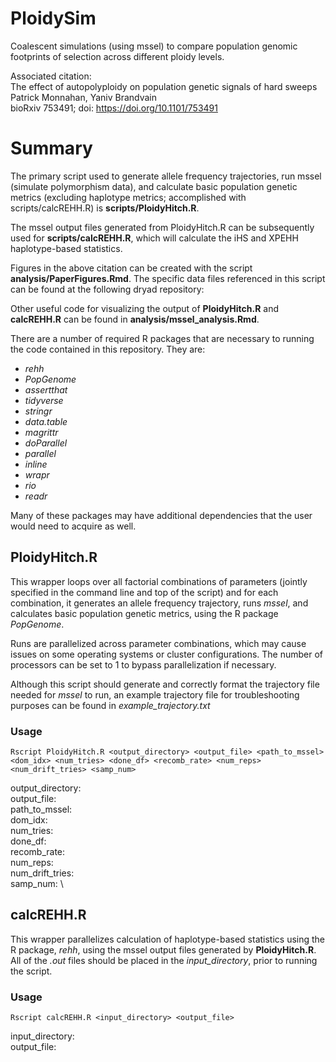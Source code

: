 # PloidySim

Coalescent simulations (using mssel) to compare population genomic footprints of selection across different ploidy levels.

Associated citation: \
The effect of autopolyploidy on population genetic signals of hard sweeps \
Patrick Monnahan, Yaniv Brandvain \
bioRxiv 753491; doi: https://doi.org/10.1101/753491

# Summary

The primary script used to generate allele frequency trajectories, run mssel (simulate polymorphism data), and calculate basic population genetic metrics (excluding haplotype metrics; accomplished with scripts/calcREHH.R) is **scripts/PloidyHitch.R**.

The mssel output files generated from PloidyHitch.R can be subsequently used for **scripts/calcREHH.R**, which will calculate the iHS and XPEHH haplotype-based statistics.

Figures in the above citation can be created with the script **analysis/PaperFigures.Rmd**.  The specific data files referenced in this script can be found at the following dryad repository:

Other useful code for visualizing the output of **PloidyHitch.R** and **calcREHH.R** can be found in **analysis/mssel_analysis.Rmd**.

There are a number of required R packages that are necessary to running the code contained in this repository.  They are:
* *rehh*
* *PopGenome*
* *assertthat*
* *tidyverse*
* *stringr*
* *data.table*
* *magrittr*
* *doParallel*
* *parallel*
* *inline*
* *wrapr*
* *rio*
* *readr* 

Many of these packages may have additional dependencies that the user would need to acquire as well.

## PloidyHitch.R
This wrapper loops over all factorial combinations of parameters (jointly specified in the command line and top of the script) and for each combination, it generates an allele frequency trajectory, runs *mssel*, and calculates basic population genetic metrics, using the R package *PopGenome*.

Runs are parallelized across parameter combinations, which may cause issues on some operating systems or cluster configurations.  The number of processors can be set to 1 to bypass parallelization if necessary. 

Although this script should generate and correctly format the trajectory file needed for *mssel* to run, an example trajectory file for troubleshooting purposes can be found in *example_trajectory.txt*

### Usage
    Rscript PloidyHitch.R <output_directory> <output_file> <path_to_mssel> <dom_idx> <num_tries> <done_df> <recomb_rate> <num_reps> <num_drift_tries> <samp_num>

output_directory: \
output_file: \
path_to_mssel: \
dom_idx: \
num_tries: \
done_df: \
recomb_rate: \
num_reps: \
num_drift_tries: \
samp_num: \

## calcREHH.R
This wrapper parallelizes calculation of haplotype-based statistics using the R package, *rehh*, using the mssel output files generated by **PloidyHitch.R**.  All of the *.out* files should be placed in the *input_directory*, prior to running the script.  
### Usage
    Rscript calcREHH.R <input_directory> <output_file>
    
input_directory: \
output_file:
